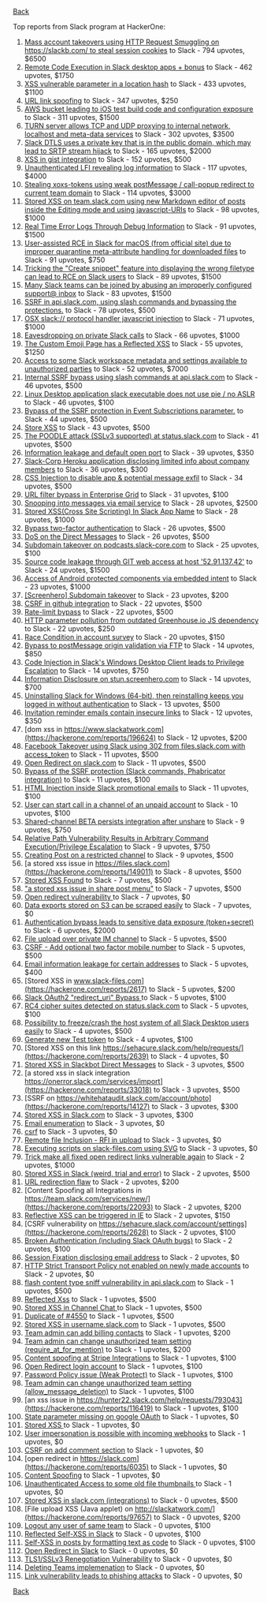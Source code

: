 [Back](../README.md)

Top reports from Slack program at HackerOne:

1. [Mass account takeovers using HTTP Request Smuggling on https://slackb.com/ to steal session cookies](https://hackerone.com/reports/737140) to Slack - 794 upvotes, $6500
2. [Remote Code Execution in Slack desktop apps + bonus](https://hackerone.com/reports/783877) to Slack - 462 upvotes, $1750
3. [XSS vulnerable parameter in a location hash](https://hackerone.com/reports/146336) to Slack - 433 upvotes, $1100
4. [URL link spoofing](https://hackerone.com/reports/481472) to Slack - 347 upvotes, $250
5. [AWS bucket leading to iOS test build code and configuration exposure](https://hackerone.com/reports/404822) to Slack - 311 upvotes, $1500
6. [TURN server allows TCP and UDP proxying to internal network, localhost and meta-data services](https://hackerone.com/reports/333419) to Slack - 302 upvotes, $3500
7. [Slack DTLS uses a private key that is in the public domain, which may lead to SRTP stream hijack](https://hackerone.com/reports/531032) to Slack - 165 upvotes, $2000
8. [XSS in gist integration](https://hackerone.com/reports/11073) to Slack - 152 upvotes, $500
9. [Unauthenticated LFI revealing log information](https://hackerone.com/reports/272578) to Slack - 117 upvotes, $4000
10. [Stealing xoxs-tokens using weak postMessage / call-popup redirect to current team domain](https://hackerone.com/reports/207170) to Slack - 114 upvotes, $3000
11. [Stored XSS on team.slack.com using new Markdown editor of posts inside the Editing mode and using javascript-URIs](https://hackerone.com/reports/132104) to Slack - 98 upvotes, $1000
12. [Real Time Error Logs Through Debug Information](https://hackerone.com/reports/503283) to Slack - 91 upvotes, $1500
13. [User-assisted RCE in Slack for macOS (from official site) due to improper quarantine meta-attribute handling for downloaded files](https://hackerone.com/reports/470637) to Slack - 91 upvotes, $750
14. [Tricking the "Create snippet" feature into displaying the wrong filetype can lead to RCE on Slack users](https://hackerone.com/reports/833080) to Slack - 89 upvotes, $1500
15. [Many Slack teams can be joined by abusing an improperly configured support@ inbox](https://hackerone.com/reports/239623) to Slack - 83 upvotes, $1500
16. [SSRF in api.slack.com, using slash commands and bypassing the protections.](https://hackerone.com/reports/381129) to Slack - 78 upvotes, $500
17. [OSX slack:// protocol handler javascript injection](https://hackerone.com/reports/79348) to Slack - 71 upvotes, $1000
18. [Eavesdropping on private Slack calls](https://hackerone.com/reports/184698) to Slack - 66 upvotes, $1000
19. [The Custom Emoji Page has a Reflected XSS](https://hackerone.com/reports/258198) to Slack - 55 upvotes, $1250
20. [Access to some Slack workspace metadata and settings available to unauthorized parties](https://hackerone.com/reports/130133) to Slack - 52 upvotes, $7000
21. [Internal SSRF bypass using slash commands at api.slack.com](https://hackerone.com/reports/356765) to Slack - 46 upvotes, $500
22. [Linux Desktop application slack executable does not use pie / no ASLR](https://hackerone.com/reports/415272) to Slack - 46 upvotes, $100
23. [Bypass of the SSRF protection in Event Subscriptions parameter.](https://hackerone.com/reports/386292) to Slack - 44 upvotes, $500
24. [Store XSS](https://hackerone.com/reports/187410) to Slack - 43 upvotes, $500
25. [The POODLE attack (SSLv3 supported) at status.slack.com](https://hackerone.com/reports/375097) to Slack - 41 upvotes, $500
26. [Information leakage and default open port](https://hackerone.com/reports/305518) to Slack - 39 upvotes, $350
27. [Slack-Corp Heroku application disclosing limited info about company members](https://hackerone.com/reports/966814) to Slack - 36 upvotes, $300
28. [CSS Injection to disable app & potential message exfil](https://hackerone.com/reports/679969) to Slack - 34 upvotes, $500
29. [URL filter bypass in Enterprise Grid](https://hackerone.com/reports/500348) to Slack - 31 upvotes, $100
30. [Snooping into messages via email service](https://hackerone.com/reports/163938) to Slack - 28 upvotes, $2500
31. [ Stored XSS(Cross Site Scripting) In Slack App Name](https://hackerone.com/reports/159460) to Slack - 28 upvotes, $1000
32. [Bypass  two-factor authentication](https://hackerone.com/reports/121696) to Slack - 26 upvotes, $500
33. [DoS on the Direct Messages](https://hackerone.com/reports/746003) to Slack - 26 upvotes, $500
34. [Subdomain takeover on podcasts.slack-core.com](https://hackerone.com/reports/195350) to Slack - 25 upvotes, $100
35. [Source code leakage through GIT web access at host '52.91.137.42'](https://hackerone.com/reports/148068) to Slack - 24 upvotes, $1500
36. [Access of Android protected components via embedded intent](https://hackerone.com/reports/200427) to Slack - 23 upvotes, $1000
37. [[Screenhero] Subdomain takeover](https://hackerone.com/reports/142096) to Slack - 23 upvotes, $200
38. [CSRF in github integration](https://hackerone.com/reports/174328) to Slack - 22 upvotes, $500
39. [Rate-limit bypass](https://hackerone.com/reports/165727) to Slack - 22 upvotes, $500
40. [HTTP parameter pollution from outdated Greenhouse.io JS dependency](https://hackerone.com/reports/335339) to Slack - 22 upvotes, $250
41. [Race Condition in account survey](https://hackerone.com/reports/165570) to Slack - 20 upvotes, $150
42. [Bypass to postMessage origin validation via FTP](https://hackerone.com/reports/210654) to Slack - 14 upvotes, $850
43. [Code Injection in Slack's Windows Desktop Client leads to Privilege Escalation](https://hackerone.com/reports/162955) to Slack - 14 upvotes, $750
44. [Information Disclosure on stun.screenhero.com](https://hackerone.com/reports/175061) to Slack - 14 upvotes, $700
45. [Uninstalling Slack for Windows (64-bit), then reinstalling keeps you logged in without authentication](https://hackerone.com/reports/238260) to Slack - 13 upvotes, $500
46. [Invitation reminder emails contain insecure links](https://hackerone.com/reports/327674) to Slack - 12 upvotes, $350
47. [dom xss in https://www.slackatwork.com](https://hackerone.com/reports/196624) to Slack - 12 upvotes, $200
48. [Facebook Takeover using Slack using 302 from files.slack.com with access_token](https://hackerone.com/reports/6017) to Slack - 11 upvotes, $500
49. [Open Redirect on slack.com](https://hackerone.com/reports/140447) to Slack - 11 upvotes, $500
50. [Bypass of the SSRF protection (Slack commands, Phabricator integration)](https://hackerone.com/reports/61312) to Slack - 11 upvotes, $100
51. [HTML Injection inside Slack promotional emails](https://hackerone.com/reports/321029) to Slack - 11 upvotes, $100
52. [User can start call in a channel of an unpaid account](https://hackerone.com/reports/147369) to Slack - 10 upvotes, $100
53. [Shared-channel BETA persists integration after unshare](https://hackerone.com/reports/291822) to Slack - 9 upvotes, $750
54. [Relative Path Vulnerability Results in Arbitrary Command Execution/Privilege Escalation](https://hackerone.com/reports/784714) to Slack - 9 upvotes, $750
55. [Creating Post on a restricted channel](https://hackerone.com/reports/151459) to Slack - 9 upvotes, $500
56. [a stored xss issue in https://files.slack.com](https://hackerone.com/reports/149011) to Slack - 8 upvotes, $500
57. [Stored XSS Found](https://hackerone.com/reports/9774) to Slack - 7 upvotes, $500
58. ["a stored xss issue in share post menu"](https://hackerone.com/reports/148848) to Slack - 7 upvotes, $500
59. [Open redirect vulnerability ](https://hackerone.com/reports/2731) to Slack - 7 upvotes, $0
60. [Data exports stored on S3 can be scraped easily](https://hackerone.com/reports/2746) to Slack - 7 upvotes, $0
61. [Authentication bypass leads to sensitive data exposure (token+secret)](https://hackerone.com/reports/129918) to Slack - 6 upvotes, $2000
62. [File upload over private IM channel](https://hackerone.com/reports/143903) to Slack - 5 upvotes, $500
63. [CSRF - Add optional two factor mobile number](https://hackerone.com/reports/155774) to Slack - 5 upvotes, $500
64. [Email information leakage for certain addresses](https://hackerone.com/reports/169992) to Slack - 5 upvotes, $400
65. [Stored XSS in www.slack-files.com](https://hackerone.com/reports/2617) to Slack - 5 upvotes, $200
66. [Slack OAuth2 "redirect_uri" Bypass ](https://hackerone.com/reports/2575) to Slack - 5 upvotes, $100
67. [RC4 cipher suites detected on status.slack.com](https://hackerone.com/reports/99157) to Slack - 5 upvotes, $100
68. [Possibility to freeze/crash the host system of all Slack Desktop users easily](https://hackerone.com/reports/392728) to Slack - 4 upvotes, $500
69. [Generate new Test token](https://hackerone.com/reports/147544) to Slack - 4 upvotes, $100
70. [Stored XSS on this link https://sehacure.slack.com/help/requests/](https://hackerone.com/reports/2639) to Slack - 4 upvotes, $0
71. [Stored XSS in Slackbot Direct Messages](https://hackerone.com/reports/4561) to Slack - 3 upvotes, $500
72. [a stored xss in  slack integration  https://onerror.slack.com/services/import](https://hackerone.com/reports/33018) to Slack - 3 upvotes, $500
73. [SSRF on https://whitehataudit.slack.com/account/photo](https://hackerone.com/reports/14127) to Slack - 3 upvotes, $300
74. [Stored XSS in Slack.com](https://hackerone.com/reports/6002) to Slack - 3 upvotes, $300
75. [Email enumeration](https://hackerone.com/reports/2766) to Slack - 3 upvotes, $0
76. [csrf](https://hackerone.com/reports/2635) to Slack - 3 upvotes, $0
77. [Remote file Inclusion - RFI in upload](https://hackerone.com/reports/14092) to Slack - 3 upvotes, $0
78. [Executing scripts on slack-files.com using SVG](https://hackerone.com/reports/100565) to Slack - 3 upvotes, $0
79. [Trick make all fixed open redirect links vulnerable again](https://hackerone.com/reports/104087) to Slack - 2 upvotes, $1000
80. [Stored XSS in Slack (weird, trial and error)](https://hackerone.com/reports/96337) to Slack - 2 upvotes, $500
81. [URL redirection flaw](https://hackerone.com/reports/2622) to Slack - 2 upvotes, $200
82. [Content Spoofing all Integrations in https://team.slack.com/services/new/](https://hackerone.com/reports/22093) to Slack - 2 upvotes, $200
83. [Reflective XSS can be triggered in IE](https://hackerone.com/reports/2497) to Slack - 2 upvotes, $150
84. [CSRF vulnerability on https://sehacure.slack.com/account/settings](https://hackerone.com/reports/2628) to Slack - 2 upvotes, $100
85. [Broken Authentication (including Slack OAuth bugs)](https://hackerone.com/reports/2559) to Slack - 2 upvotes, $100
86. [Session Fixation disclosing email address](https://hackerone.com/reports/2582) to Slack - 2 upvotes, $0
87. [HTTP Strict Transport Policy not enabled on newly made accounts](https://hackerone.com/reports/26763) to Slack - 2 upvotes, $0
88. [flash content type sniff vulnerability in api.slack.com](https://hackerone.com/reports/3455) to Slack - 1 upvotes, $500
89. [Reflected Xss](https://hackerone.com/reports/2777) to Slack - 1 upvotes, $500
90. [Stored XSS in Channel Chat ](https://hackerone.com/reports/2652) to Slack - 1 upvotes, $500
91. [Duplicate of #4550](https://hackerone.com/reports/4638) to Slack - 1 upvotes, $500
92. [Stored XSS in username.slack.com](https://hackerone.com/reports/2625) to Slack - 1 upvotes, $500
93. [Team admin can add billing contacts](https://hackerone.com/reports/47940) to Slack - 1 upvotes, $200
94. [Team admin can change unauthorized team setting (require_at_for_mention)](https://hackerone.com/reports/46747) to Slack - 1 upvotes, $200
95. [Content spoofing at Stripe Integrations](https://hackerone.com/reports/21248) to Slack - 1 upvotes, $100
96. [Open Redirect login account](https://hackerone.com/reports/16718) to Slack - 1 upvotes, $100
97. [Password Policy issue (Weak Protect)](https://hackerone.com/reports/17160) to Slack - 1 upvotes, $100
98. [Team admin can change unauthorized team setting (allow_message_deletion)](https://hackerone.com/reports/46750) to Slack - 1 upvotes, $100
99. [an xss issue in https://hunter22.slack.com/help/requests/793043](https://hackerone.com/reports/116419) to Slack - 1 upvotes, $100
100. [State parameter missing on google OAuth](https://hackerone.com/reports/2688) to Slack - 1 upvotes, $0
101. [Stored XSS ](https://hackerone.com/reports/2926) to Slack - 1 upvotes, $0
102. [User impersonation is possible with incoming webhooks](https://hackerone.com/reports/3722) to Slack - 1 upvotes, $0
103. [CSRF on add comment section](https://hackerone.com/reports/2638) to Slack - 1 upvotes, $0
104. [open redirect in https://slack.com](https://hackerone.com/reports/6035) to Slack - 1 upvotes, $0
105. [Content Spoofing](https://hackerone.com/reports/2979) to Slack - 1 upvotes, $0
106. [Unauthenticated Access to some old file thumbnails ](https://hackerone.com/reports/145621) to Slack - 1 upvotes, $0
107. [Stored XSS in slack.com (integrations)](https://hackerone.com/reports/10297) to Slack - 0 upvotes, $500
108. [File upload XSS (Java applet) on http://slackatwork.com/](https://hackerone.com/reports/97657) to Slack - 0 upvotes, $200
109. [Logout any user of same team](https://hackerone.com/reports/54610) to Slack - 0 upvotes, $100
110. [Reflected Self-XSS in Slack](https://hackerone.com/reports/97683) to Slack - 0 upvotes, $100
111. [Self-XSS in posts by formatting text as code](https://hackerone.com/reports/89505) to Slack - 0 upvotes, $100
112. [Open Redirect in Slack](https://hackerone.com/reports/4549) to Slack - 0 upvotes, $0
113. [TLS1/SSLv3 Renegotiation Vulnerability](https://hackerone.com/reports/5617) to Slack - 0 upvotes, $0
114. [Deleting Teams implemenation](https://hackerone.com/reports/2975) to Slack - 0 upvotes, $0
115. [Link vulnerability leads to phishing attacks](https://hackerone.com/reports/66994) to Slack - 0 upvotes, $0


[Back](../README.md)